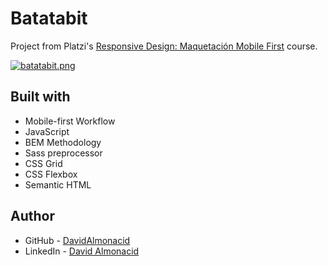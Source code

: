 # Batatabit

Project from Platzi's [Responsive Design: Maquetación Mobile First](https://platzi.com/clases/mobile-first) course.

[![batatabit.png](https://i.postimg.cc/bw4R7xhM/batatabit.png)](https://postimg.cc/FYgccJ1g)

## Built with

- Mobile-first Workflow
- JavaScript
- BEM Methodology
- Sass preprocessor
- CSS Grid
- CSS Flexbox
- Semantic HTML

## Author

- GitHub - [DavidAlmonacid](https://github.com/DavidAlmonacid)
- LinkedIn - [David Almonacid](https://linkedin.com/in/davidalmonacid/)
